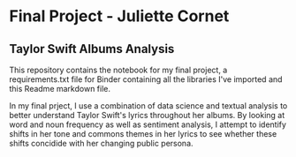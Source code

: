# Final Project - Juliette Cornet
## Taylor Swift Albums Analysis 

This repository contains the notebook for my final project, a requirements.txt file for Binder containing all the libraries I've imported and this Readme markdown file. 

In my final prject, I use a combination of data science and textual analysis to better understand Taylor Swift's lyrics throughout her albums. By looking at word and noun frequency as well as sentiment analysis, I attempt to identify shifts in her tone and commons themes in her lyrics to see whether these shifts concidide with her changing public persona.


